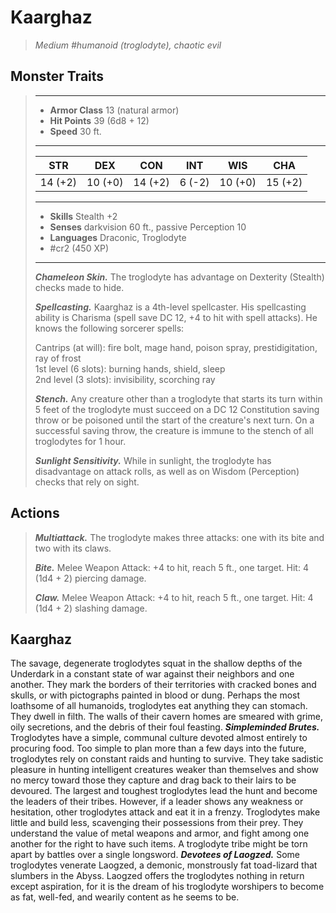 # Kaarghaz
>*Medium #humanoid (troglodyte), chaotic evil*
## Monster Traits
>___
>- **Armor Class** 13 (natural armor)
>- **Hit Points** 39 (6d8 + 12)
>- **Speed** 30 ft.
>___
>|STR|DEX|CON|INT|WIS|CHA|
>|:---:|:---:|:---:|:---:|:---:|:---:|
>|14 (+2)|10 (+0)|14 (+2)|6 (-2)|10 (+0)|15 (+2)|
>___
>- **Skills** Stealth +2
>- **Senses** darkvision 60 ft., passive Perception 10
>- **Languages** Draconic, Troglodyte
>- #cr2 (450 XP)
>___
>***Chameleon Skin.*** The troglodyte has advantage on Dexterity (Stealth) checks made to hide.  
>
>***Spellcasting.*** Kaarghaz is a 4th-level spellcaster. His spellcasting ability is Charisma (spell save DC 12, +4 to hit with spell attacks). He knows the following sorcerer spells:  
>
>Cantrips (at will): fire bolt, mage hand, poison spray, prestidigitation, ray of frost  
>1st level (6 slots): burning hands, shield, sleep  
>2nd level (3 slots): invisibility, scorching ray  
>
>
>***Stench.*** Any creature other than a troglodyte that starts its turn within 5 feet of the troglodyte must succeed on a DC 12 Constitution saving throw or be poisoned until the start of the creature's next turn. On a successful saving throw, the creature is immune to the stench of all troglodytes for 1 hour.  
>
>***Sunlight Sensitivity.*** While in sunlight, the troglodyte has disadvantage on attack rolls, as well as on Wisdom (Perception) checks that rely on sight.  
>
## Actions
>***Multiattack.*** The troglodyte makes three attacks: one with its bite and two with its claws.  
>
>***Bite.*** Melee Weapon Attack: +4 to hit, reach 5 ft., one target. Hit: 4 (1d4 + 2) piercing damage.  
>
>***Claw.*** Melee Weapon Attack: +4 to hit, reach 5 ft., one target. Hit: 4 (1d4 + 2) slashing damage.
## Kaarghaz
The savage, degenerate troglodytes squat in the shallow depths of the Underdark in a constant state of war against their neighbors and one another. They mark the borders of their territories with cracked bones and skulls, or with pictographs painted in blood or dung.
Perhaps the most loathsome of all humanoids, troglodytes eat anything they can stomach. They dwell in filth. The walls of their cavern homes are smeared with grime, oily secretions, and the debris of their foul feasting.
***Simpleminded Brutes.*** Troglodytes have a simple, communal culture devoted almost entirely to procuring food. Too simple to plan more than a few days into the future, troglodytes rely on constant raids and hunting to survive. They take sadistic pleasure in hunting intelligent creatures weaker than themselves and show no mercy toward those they capture and drag back to their lairs to be devoured. The largest and toughest troglodytes lead the hunt and become the leaders of their tribes. However, if a leader shows any weakness or hesitation, other troglodytes attack and eat it in a frenzy.
Troglodytes make little and build less, scavenging their possessions from their prey. They understand the value of metal weapons and armor, and fight among one another for the right to have such items. A troglodyte tribe might be torn apart by battles over a single longsword.
***Devotees of Laogzed.*** Some troglodytes venerate Laogzed, a demonic, monstrously fat toad-lizard that slumbers in the Abyss. Laogzed offers the troglodytes nothing in return except aspiration, for it is the dream of his troglodyte worshipers to become as fat, well-fed, and wearily content as he seems to be.